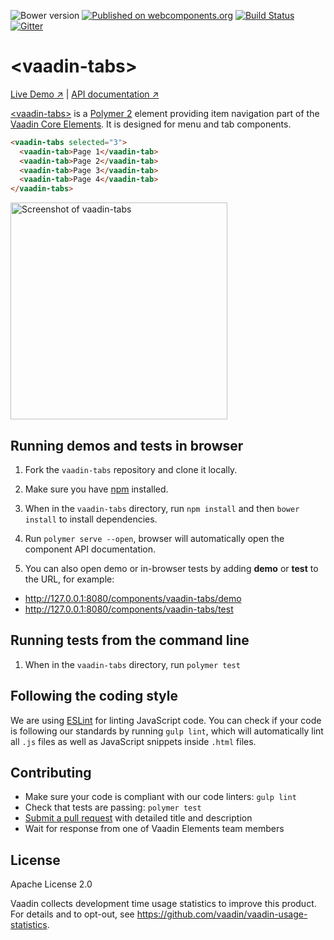 ![Bower version](https://img.shields.io/bower/v/vaadin-tabs.svg)
[![Published on webcomponents.org](https://img.shields.io/badge/webcomponents.org-published-blue.svg)](https://webcomponents.org/element/vaadin/vaadin-tabs)
[![Build Status](https://travis-ci.org/vaadin/vaadin-tabs.svg?branch=master)](https://travis-ci.org/vaadin/vaadin-tabs)
[![Gitter](https://badges.gitter.im/Join%20Chat.svg)](https://gitter.im/vaadin/vaadin-core-elements?utm_source=badge&utm_medium=badge&utm_campaign=pr-badge)

# &lt;vaadin-tabs&gt;

[Live Demo ↗](https://cdn.vaadin.com/vaadin-tabs/1.0.0/demo/)
|
[API documentation ↗](https://cdn.vaadin.com/vaadin-tabs/1.0.0/#/elements/vaadin-tab)


[&lt;vaadin-tabs&gt;](https://vaadin.com/elements/-/element/vaadin-tabs) is a [Polymer 2](http://polymer-project.org) element providing item navigation part of the [Vaadin Core Elements](https://vaadin.com/elements). It is designed for menu and tab components.

<!--
```
<custom-element-demo>
  <template>
    <script src="../webcomponentsjs/webcomponents-lite.js"></script>
    <link rel="import" href="vaadin-tabs.html">
    <next-code-block></next-code-block>
  </template>
</custom-element-demo>
```
-->
```html
<vaadin-tabs selected="3">
  <vaadin-tab>Page 1</vaadin-tab>
  <vaadin-tab>Page 2</vaadin-tab>
  <vaadin-tab>Page 3</vaadin-tab>
  <vaadin-tab>Page 4</vaadin-tab>
</vaadin-tabs>
```

[<img src="https://raw.githubusercontent.com/vaadin/vaadin-tabs/master/screenshot.png" width="347" alt="Screenshot of vaadin-tabs">](https://vaadin.com/elements/vaadin-tabs)


## Running demos and tests in browser

1. Fork the `vaadin-tabs` repository and clone it locally.

1. Make sure you have [npm](https://www.npmjs.com/) installed.

1. When in the `vaadin-tabs` directory, run `npm install` and then `bower install` to install dependencies.

1. Run `polymer serve --open`, browser will automatically open the component API documentation.

1. You can also open demo or in-browser tests by adding **demo** or **test** to the URL, for example:

  - http://127.0.0.1:8080/components/vaadin-tabs/demo
  - http://127.0.0.1:8080/components/vaadin-tabs/test


## Running tests from the command line

1. When in the `vaadin-tabs` directory, run `polymer test`


## Following the coding style

We are using [ESLint](http://eslint.org/) for linting JavaScript code. You can check if your code is following our standards by running `gulp lint`, which will automatically lint all `.js` files as well as JavaScript snippets inside `.html` files.


## Contributing

  - Make sure your code is compliant with our code linters: `gulp lint`
  - Check that tests are passing: `polymer test`
  - [Submit a pull request](https://www.digitalocean.com/community/tutorials/how-to-create-a-pull-request-on-github) with detailed title and description
  - Wait for response from one of Vaadin Elements team members


## License

Apache License 2.0

Vaadin collects development time usage statistics to improve this product. For details and to opt-out, see https://github.com/vaadin/vaadin-usage-statistics.
